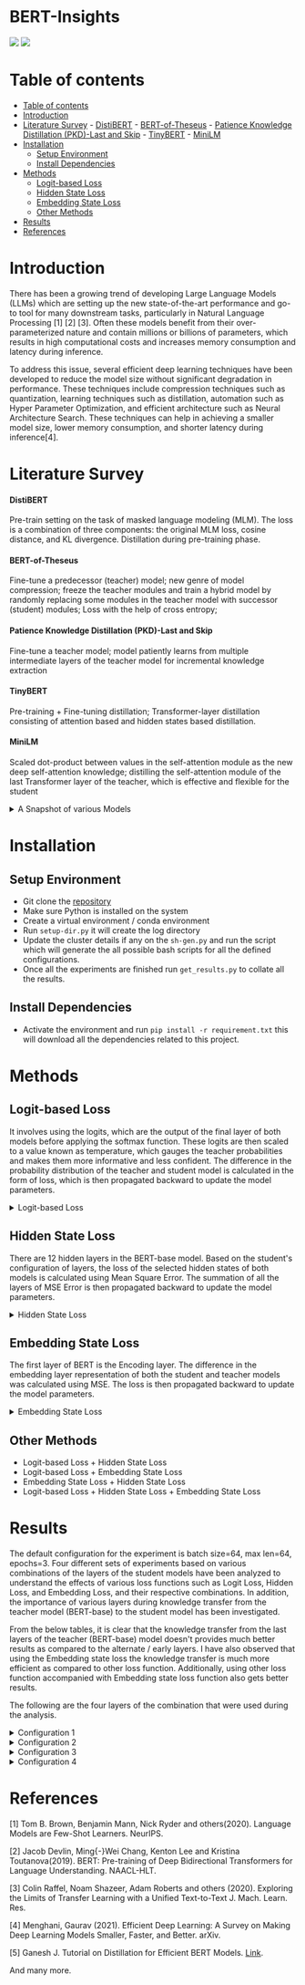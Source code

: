<h1>BERT-Insights</h1>

![](https://img.shields.io/badge/Python-14354C?style=for-the-badge&logo=python&logoColor=white)
![](https://img.shields.io/badge/Version-1.0.0-green)

Table of contents
=================

<!--ts-->

- [Table of contents](#table-of-contents)
- [Introduction](#introduction)
- [Literature Survey](#literature-survey)
      - [DistiBERT](#distibert)
      - [BERT-of-Theseus](#bert-of-theseus)
      - [Patience Knowledge Distillation (PKD)-Last and Skip](#patience-knowledge-distillation-pkd-last-and-skip)
      - [TinyBERT](#tinybert)
      - [MiniLM](#minilm)
- [Installation](#installation)
  - [Setup Environment](#setup-environment)
  - [Install Dependencies](#install-dependencies)
- [Methods](#methods)
  - [Logit-based Loss](#logit-based-loss)
  - [Hidden State Loss](#hidden-state-loss)
  - [Embedding State Loss](#embedding-state-loss)
  - [Other Methods](#other-methods)
- [Results](#results)
- [References](#references)

<!--te-->

# Introduction

There has been a growing trend of developing Large Language Models (LLMs) which are setting up the new state-of-the-art performance and go-to tool for many downstream tasks, particularly in Natural Language Processing [1] [2] [3]. Often these models benefit from their over-parameterized nature and contain millions or billions of parameters, which results in high computational costs and increases memory consumption and latency during inference.

To address this issue, several efficient deep learning techniques have been developed to reduce the model size without significant degradation in performance. These techniques include compression techniques such as quantization, learning techniques such as distillation, automation such as Hyper Parameter Optimization, and efficient architecture such as Neural Architecture Search. These techniques can help in achieving a smaller model size, lower memory consumption, and shorter latency during inference[4].

# Literature Survey

#### DistiBERT

Pre-train setting on the task of masked language modeling (MLM). The loss is a combination of three components: the original MLM loss, cosine distance, and KL divergence. Distillation during pre-training phase.

#### BERT-of-Theseus

Fine-tune a predecessor (teacher) model; new genre of model compression; freeze the teacher modules and train a hybrid model by randomly replacing some modules in the teacher model with successor (student) modules; Loss with the help of cross entropy;

#### Patience Knowledge Distillation (PKD)-Last and Skip

Fine-tune a teacher model; model patiently learns from multiple intermediate layers of the teacher model for incremental knowledge extraction

#### TinyBERT

Pre-training + Fine-tuning distillation;  Transformer-layer distillation consisting of attention based and hidden states based distillation.

#### MiniLM

Scaled dot-product between values in the self-attention module as the new deep self-attention knowledge; distilling the self-attention module of the last Transformer layer of the teacher, which is effective and flexible for the student

<details>
  <summary>A Snapshot of various Models</summary>
      <img src="assets/lit-survey.png" width="200"/>
      <h6>Image Source: https://arxiv.org/pdf/2202.07105.pdf</h6>
  </details>

# Installation

## Setup Environment

- Git clone the [repository](https://github.com/amandalmia14/hockey-primer-1)
- Make sure Python is installed on the system
- Create a virtual environment / conda environment
- Run `setup-dir.py` it will create the log directory
- Update the cluster details if any on the `sh-gen.py` and run the script which will generate the all possible bash scripts for all the defined configurations.
- Once all the experiments are finished run `get_results.py` to collate all the results.

## Install Dependencies

- Activate the environment and run `pip install -r requirement.txt` this will download all the dependencies related to
  this project.

# Methods

## Logit-based Loss
It involves using the logits, which are the output of the final layer of both models before applying the softmax function. These logits are then scaled to a value known as temperature, which gauges the teacher probabilities and makes them more informative and less confident. The difference in the probability distribution of the teacher and student model is calculated in the form of loss, which is then propagated backward to update the model parameters.
<details>
<summary>Logit-based Loss</summary>
     <img src="assets/logitloss.png"/>
</details>

## Hidden State Loss
There are 12 hidden layers in the BERT-base model. Based on the student's configuration of layers, the loss of the selected hidden states of both models is calculated using Mean Square Error. The summation of all the layers of MSE Error is then propagated backward to update the model parameters.
<details>
<summary>Hidden State Loss</summary>
<img src="assets/hidden.png"/>
</details>

## Embedding State Loss
The first layer of BERT is the Encoding layer. The difference in the embedding layer representation of both the student and teacher models was calculated using MSE. The loss is then propagated backward to update the model parameters.
<details>
<summary>Embedding State Loss</summary>
     <img src="assets/embedded.png"/>
</details>

## Other Methods
- Logit-based Loss + Hidden State Loss
- Logit-based Loss + Embedding State Loss
- Embedding State Loss + Hidden State Loss
- Logit-based Loss + Hidden State Loss + Embedding State Loss

# Results

The default configuration for the experiment is batch size=64, max len=64, epochs=3. Four different sets of experiments based on various combinations of the layers of the student models have been analyzed to understand the effects of various loss functions such as Logit Loss, Hidden Loss, and Embedding Loss, and their respective combinations. In addition, the importance of various layers during knowledge transfer from the teacher model (BERT-base) to the student model has been investigated. 

From the below tables, it is clear that the knowledge transfer from the last layers of the teacher (BERT-base) model doesn't provides much better results as compared to the alternate / early layers. I have also observed that using the Embedding state loss the knowledge transfer is much more efficient as compared to other loss function. Additionally, using other loss function accompanied with Embedding state loss function also gets better results. 

The following are the four layers of the combination that were used during the analysis.

<details>
<summary>Configuration 1</summary>
     Every third layers of the teacher model (indexing from 0) i.e. {2,5,8,11}
     <br/> 
     <img src="assets/config1.png"/>
</details>

<details>
<summary>Configuration 2</summary>
     Last 4 layers, i.e. {8,9,10,11}
     <br/> 
     <img src="assets/config2.png"/>
</details>

<details>
<summary>Configuration 3</summary>
      Third, fifth and last two layers of the teacher model, i.e. {2,5,10,11}
      <br/> 
     <img src="assets/config3.png"/>
</details>

<details>
<summary>Configuration 4</summary>
     First four layers of the teacher model, i.e. {0,1,2,3}
     <br/> 
     <img src="assets/config4.png"/>
</details>


# References
<a id="1">[1]</a> 
Tom B. Brown, Benjamin Mann, Nick Ryder and others(2020). 
Language Models are Few-Shot Learners. 
NeurIPS.

<a id="2">[2]</a> 
Jacob Devlin, Ming{-}Wei Chang, Kenton Lee and Kristina Toutanova(2019). 
BERT: Pre-training of Deep Bidirectional Transformers for Language Understanding. 
NAACL-HLT.

<a id="3">[3]</a> 
Colin Raffel, Noam Shazeer, Adam Roberts and others (2020). 
Exploring the Limits of Transfer Learning with a Unified Text-to-Text
J. Mach. Learn. Res.

<a id="4">[4]</a> 
Menghani, Gaurav (2021). 
Efficient Deep Learning: A Survey on Making Deep Learning Models Smaller, Faster, and Better.
arXiv.

<a id="5">[5]</a> 
Ganesh J. 
Tutorial on Distillation for Efficient BERT Models.
[Link](https://github.com/UBC-NLP/dl-nlp-rg/blob/master/tutorial/20221031_distillation_for_bert.ipynb).

And many more.